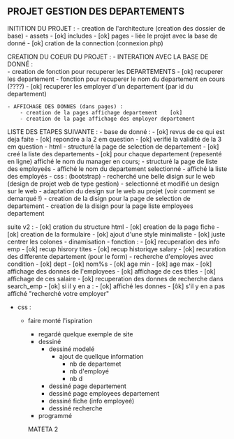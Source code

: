 ## PROJET GESTION DES DEPARTEMENTS

INITITION DU PROJET :
    - creation de l'architecture (creation des dossier de base)
        - assets
        - [ok] includes
        - [ok] pages
    - liée le projet avec la base de donné
        - [ok] cration de la connection (connexion.php)

CREATION DU COEUR DU PROJET :
    - INTERATION AVEC LA BASE DE DONNÉ :    
        - creation de fonction pour recuperer les DEPARTEMENTS
            - [ok] recuperer les departement 
            - fonction pour recuperer le nom du departement en cours (????)
            - [ok] recuperer les employer d'un departement (par id du departement)
    
    - AFFICHAGE DES DONNES (dans pages) :
        - creation de la pages affichage departement    [ok]
        - creation de la page affichage des employer departement

LISTE DES ETAPES  SUIVANTE :
    - base de donné :
        - [ok] revus de ce qui est deja faite 
        - [ok] repondre a la 2 em question
        - [ok] verifié la validité de la 3 em question
    - html 
        - structuré la page de selection de departement
            - [ok] creé la liste des departements 
            - [ok] pour chaque departement (repesenté en ligne) affiché le nom du manager en cours;
        - structuré la page de liste des employeés
            - affiché le nom du departement selectionné
            - affiché la liste des employés
    - css : (bootstrap)
        - recherché une belle disign sur le web (design de projet web de type gestion)
        - selectionné et modifié un design sur le web
        - adaptation du design sur le web au projet (voir comment se demarqué !)
        - creation de la disign pour la page de selection de departement
        - creation de la disign pour la page liste employees departement


suite v2 :
    - [ok] cration du structure html
        - [ok] creation de la page fiche
        - [ok] creation de la formulaire
    - [ok] ajout d'une style minimaliste
        - [ok] juste centrer les colones
    - dinamisation
        - fonction :
            - [ok] recuperation des info emp
            - [ok] recup hisrory tites 
            - [ok] recup historiqye salary
            - [ok] recuration des differente departement (pour le form)
            - recherche d'employes avec condition
                - [ok] dept 
                - [ok] nom%s
                - [ok] age min 
                - [ok] age max
        - [ok] affichage des donnes de l'employees
        - [ok] affichage de ces titles
        - [ok] affichage de ces salaire
        - [ok] recuperation des donnes de recherche dans search_emp
            - [ok] si il y en a : 
                - [ok] affiché les donnes
            - [ôk] s'il y en a pas affiché "recherché votre employer"

- css : 
    - faire monté l'ispiration 
        - regardé quelque exemple de site
        - dessiné 
            - dessiné modelé
                - ajout de quellque information
                    - nb de departemet
                    - nb d'employé
                    - nb d
            - dessiné page departement
            - dessiné page employees departement
            - dessiné fiche (info employeé)
            - dessiné recherche
        - programmé

        MATETA 2